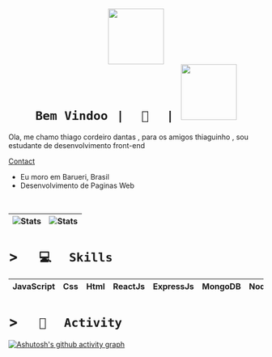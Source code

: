 
# <h1 align="center"> <code>[<img src="https://i.pinimg.com/564x/dd/6b/fe/dd6bfeed41583421e7dc905b0051c28f.jpg" height="110px">](https://portfolio-web-rho-ten.vercel.app/home) Bem Vindoo⠀|⠀⠀👋⠀⠀| [<img src="https://spotify-github-profile.vercel.app/api/view?uid=uwjnzqtalkghfb2gd7ueltxzb&cover_image=true&theme=novatorem&bar_color=ff0000&bar_color_cover=falsespo" background="#fff" height="110px">](https://open.spotify.com/user/uwjnzqtalkghfb2gd7ueltxzb)</code> </h1>

<div align="left">
Ola, me chamo thiago cordeiro dantas , para os amigos thiaguinho , sou estudante de desenvolvimento front-end
</div>

[Contact](mailto:thiiagoccordeirodantass@gmail.com?subject=Portfolio%20%7C%20Contact%20Page&body=%2F%2FEspa%C3%B1ol%0AHola%2C%20te%20escribo%20desde%20el%20link%20de%20correo%20de%20tu%20portfolio.%20I%20am%20.....%0A%0A%2F%2FIngles%0AHello%2C%20I%20am%20writing%20to%20you%20from%20the%20email%20link%20of%20your%20portfolio.%20I%20am%20.....)
<br>

* Eu moro em Barueri, Brasil
* Desenvolvimento de Paginas Web


<br>


| ![Stats](https://github-readme-stats.vercel.app/api?username=thiagocordeirodantas&show_icons=true&include_all_commits=true&theme=radical&hide_border=true) | ![Stats](https://github-readme-stats.vercel.app/api/wakatime?username=thiagocordeirodantas&theme=radical&hide_border=true&layout=compact&langs_count=6&hide_title=true) |
| ----- | ----- |
  

# > <code>⠀⠀💻⠀⠀Skills⠀⠀</code>
| JavaScript | Css | Html | ReactJs | ExpressJs | MongoDB | NodeJs | NestJs | Git | Npm |
|--|--|--|--|--|--|--|--|--|--|


# > <code>⠀⠀💼⠀⠀Activity⠀⠀</code>
[![Ashutosh's github activity graph](https://github-readme-activity-graph.vercel.app/graph?username=thiagocordeirodantas&theme=high-contrast)](https://github.com/thiagocordeirodantas)


